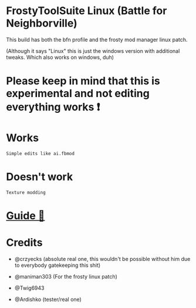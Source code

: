 # FrostyToolSuite Linux (Battle for Neighborville)

This build has both the bfn profile and the frosty mod manager linux patch.

(Although it says "Linux" this is just the windows version with additional tweaks. Which also works on windows, duh)

# Please keep in mind that this is experimental and not editing everything works ❗

# Works

`Simple edits like ai.fbmod`

# Doesn't work

`Texture modding`

# [Guide 📕](https://github.com/Twig6943/FrostyToolsuiteBFNLinux/blob/main/Guide.md)

# Credits
- @crzyecks (absolute real one, this wouldn't be possible without him due to everybody gatekeeping this shit)

- @maniman303 (For the frosty linux patch)

- @Twig6943

- @Ardishko (tester/real one)
